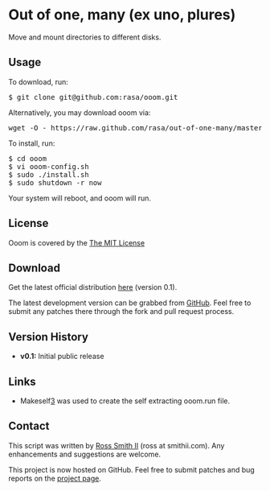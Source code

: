 Out of one, many (ex uno, plures)
==========

Move and mount directories to different disks.

## Usage

To download, run:

<pre>
$ git clone git@github.com:rasa/ooom.git
</pre>

Alternatively, you may download ooom via:

<pre>
wget -O - https://raw.github.com/rasa/out-of-one-many/master/ooom.run | sh
</pre>

To install, run:

<pre>
$ cd ooom
$ vi ooom-config.sh
$ sudo ./install.sh
$ sudo shutdown -r now
</pre>

Your system will reboot, and ooom will run.

## License

Ooom is covered by the [The MIT License][1]

## Download

Get the latest official distribution [here][2] (version 0.1).

The latest development version can be grabbed from [GitHub][2]. Feel free to
submit any patches there through the fork and pull request process.

## Version History

  * **v0.1:** Initial public release

## Links

  * Makeself[3] was used to create the self extracting ooom.run file.

## Contact

This script was written by [Ross Smith II][4] (ross at smithii.com). Any enhancements and suggestions are welcome.

This project is now hosted on GitHub. Feel free to submit patches and bug reports on the [project page][5].

   [1]: http://opensource.org/licenses/MIT
   [2]: https://raw.github.com/rasa/out-of-one-many/master/ooom.run
   [3]: http://github.com/megastep/makeself
   [4]: mailto:ross@smithii.com
   [5]: https://github.com/rasa/out-of-one-many
